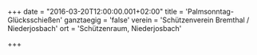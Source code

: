 +++
date = "2016-03-20T12:00:00.001+02:00"
title = 'Palmsonntag-Glücksschießen'
ganztaegig = 'false'
verein = 'Schützenverein Bremthal / Niederjosbach'
ort = 'Schützenraum, Niederjosbach'

+++

      